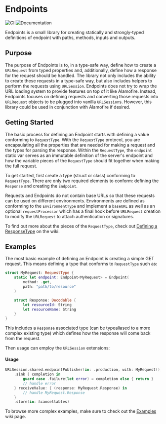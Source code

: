 # Endpoints

![CI](https://github.com/velos/Endpoints/workflows/CI/badge.svg) ![Documentation](https://github.com/velos/Endpoints/workflows/Documentation/badge.svg)

Endpoints is a small library for creating statically and strongly-typed definitions of endpoint with paths, methods, inputs and outputs.

## Purpose

The purpose of Endpoints is to, in a type-safe way, define how to create a `URLRequest` from typed properties and, additionally, define how a response for the request should be handled. The library not only includes the ability to create these requests in a type-safe way, but also includes helpers to perform the requests using `URLSession`. Endpoints does not try to wrap the URL loading system to provide features on top of it like Alamofire. Instead, Endpoints focuses on defining requests and converting those requests into `URLRequest` objects to be plugged into vanilla `URLSession`s. However, this library could be used in conjunction with Alamofire if desired.

## Getting Started

The basic process for defining an Endpoint starts with defining a value conforming to `RequestType`. With the `RequestType` protocol, you are encapsulating all the properties that are needed for making a request and the types for parsing the response. Within the `RequestType`, the `endpoint` static var serves as an immutable definition of the server's endpoint and how the variable pieces of the `RequestType` should fit together when making the full request.

To get started, first create a type (struct or class) conforming to `RequestType`. There are only two required elements to conform: defining the `Response` and creating the `Endpoint`.

Requests and Endpoints do not contain base URLs so that these requests can be used on different environments. Environments are defined as conforming to the `EnvironmentType` and implement a `baseURL` as well as an optional `requestProcessor` which has a final hook before `URLRequest` creation to modify the `URLRequest` to attach authentication or signatures.

To find out more about the pieces of the `RequestType`, check out [Defining a ResponseType](https://github.com/velos/Endpoints/wiki/DefiningResponseType) on the wiki.

## Examples

The most basic example of defining an Endpoint is creating a simple GET request. This means defining a type that conforms to `RequestType` such as:

```Swift
struct MyRequest: RequestType {
    static let endpoint: Endpoint<MyRequest> = Endpoint(
        method: .get,
        path: "path/to/resource"
    )

    struct Response: Decodable {
        let resourceId: String
        let resourceName: String
    }
}
```

This includes a `Response` associated type (can be typealiased to a more complex existing type) which defines how the response will come back from the request.

Then usage can employ the `URLSession` extensions:

#### Usage
```Swift
URLSession.shared.endpointPublisher(in: .production, with: MyRequest())
    .sink { completion in
        guard case .failure(let error) = completion else { return }
        // handle error
    } receiveValue: { (response: MyRequest.Response) in
        // handle MyRequest.Response
    }
    .store(in: &cancellables)
```

To browse more complex examples, make sure to check out the [Examples](https://github.com/velos/Endpoints/wiki/Examples) wiki page.
